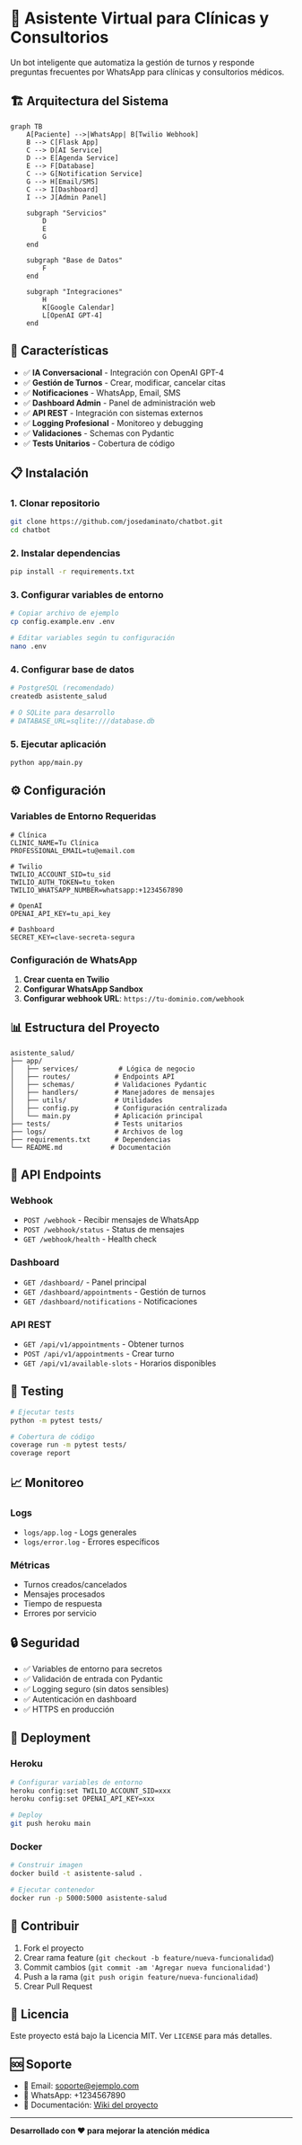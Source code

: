 # 🤖 Asistente Virtual para Clínicas y Consultorios

Un bot inteligente que automatiza la gestión de turnos y responde preguntas frecuentes por WhatsApp para clínicas y consultorios médicos.

## 🏗️ Arquitectura del Sistema

```mermaid
graph TB
    A[Paciente] -->|WhatsApp| B[Twilio Webhook]
    B --> C[Flask App]
    C --> D[AI Service]
    D --> E[Agenda Service]
    E --> F[Database]
    C --> G[Notification Service]
    G --> H[Email/SMS]
    C --> I[Dashboard]
    I --> J[Admin Panel]
    
    subgraph "Servicios"
        D
        E
        G
    end
    
    subgraph "Base de Datos"
        F
    end
    
    subgraph "Integraciones"
        H
        K[Google Calendar]
        L[OpenAI GPT-4]
    end
```

## 🚀 Características

- ✅ **IA Conversacional** - Integración con OpenAI GPT-4
- ✅ **Gestión de Turnos** - Crear, modificar, cancelar citas
- ✅ **Notificaciones** - WhatsApp, Email, SMS
- ✅ **Dashboard Admin** - Panel de administración web
- ✅ **API REST** - Integración con sistemas externos
- ✅ **Logging Profesional** - Monitoreo y debugging
- ✅ **Validaciones** - Schemas con Pydantic
- ✅ **Tests Unitarios** - Cobertura de código

## 📋 Instalación

### 1. Clonar repositorio
```bash
git clone https://github.com/josedaminato/chatbot.git
cd chatbot
```

### 2. Instalar dependencias
```bash
pip install -r requirements.txt
```

### 3. Configurar variables de entorno
```bash
# Copiar archivo de ejemplo
cp config.example.env .env

# Editar variables según tu configuración
nano .env
```

### 4. Configurar base de datos
```bash
# PostgreSQL (recomendado)
createdb asistente_salud

# O SQLite para desarrollo
# DATABASE_URL=sqlite:///database.db
```

### 5. Ejecutar aplicación
```bash
python app/main.py
```

## ⚙️ Configuración

### Variables de Entorno Requeridas

```env
# Clínica
CLINIC_NAME=Tu Clínica
PROFESSIONAL_EMAIL=tu@email.com

# Twilio
TWILIO_ACCOUNT_SID=tu_sid
TWILIO_AUTH_TOKEN=tu_token
TWILIO_WHATSAPP_NUMBER=whatsapp:+1234567890

# OpenAI
OPENAI_API_KEY=tu_api_key

# Dashboard
SECRET_KEY=clave-secreta-segura
```

### Configuración de WhatsApp

1. **Crear cuenta en Twilio**
2. **Configurar WhatsApp Sandbox**
3. **Configurar webhook URL**: `https://tu-dominio.com/webhook`

## 📊 Estructura del Proyecto

```
asistente_salud/
├── app/
│   ├── services/          # Lógica de negocio
│   ├── routes/           # Endpoints API
│   ├── schemas/          # Validaciones Pydantic
│   ├── handlers/         # Manejadores de mensajes
│   ├── utils/            # Utilidades
│   ├── config.py         # Configuración centralizada
│   └── main.py           # Aplicación principal
├── tests/                # Tests unitarios
├── logs/                 # Archivos de log
├── requirements.txt      # Dependencias
└── README.md            # Documentación
```

## 🔧 API Endpoints

### Webhook
- `POST /webhook` - Recibir mensajes de WhatsApp
- `POST /webhook/status` - Status de mensajes
- `GET /webhook/health` - Health check

### Dashboard
- `GET /dashboard/` - Panel principal
- `GET /dashboard/appointments` - Gestión de turnos
- `GET /dashboard/notifications` - Notificaciones

### API REST
- `GET /api/v1/appointments` - Obtener turnos
- `POST /api/v1/appointments` - Crear turno
- `GET /api/v1/available-slots` - Horarios disponibles

## 🧪 Testing

```bash
# Ejecutar tests
python -m pytest tests/

# Cobertura de código
coverage run -m pytest tests/
coverage report
```

## 📈 Monitoreo

### Logs
- `logs/app.log` - Logs generales
- `logs/error.log` - Errores específicos

### Métricas
- Turnos creados/cancelados
- Mensajes procesados
- Tiempo de respuesta
- Errores por servicio

## 🔒 Seguridad

- ✅ Variables de entorno para secretos
- ✅ Validación de entrada con Pydantic
- ✅ Logging seguro (sin datos sensibles)
- ✅ Autenticación en dashboard
- ✅ HTTPS en producción

## 🚀 Deployment

### Heroku
```bash
# Configurar variables de entorno
heroku config:set TWILIO_ACCOUNT_SID=xxx
heroku config:set OPENAI_API_KEY=xxx

# Deploy
git push heroku main
```

### Docker
```bash
# Construir imagen
docker build -t asistente-salud .

# Ejecutar contenedor
docker run -p 5000:5000 asistente-salud
```

## 🤝 Contribuir

1. Fork el proyecto
2. Crear rama feature (`git checkout -b feature/nueva-funcionalidad`)
3. Commit cambios (`git commit -am 'Agregar nueva funcionalidad'`)
4. Push a la rama (`git push origin feature/nueva-funcionalidad`)
5. Crear Pull Request

## 📄 Licencia

Este proyecto está bajo la Licencia MIT. Ver `LICENSE` para más detalles.

## 🆘 Soporte

- 📧 Email: soporte@ejemplo.com
- 📱 WhatsApp: +1234567890
- 📖 Documentación: [Wiki del proyecto](https://github.com/josedaminato/chatbot/wiki)

---

**Desarrollado con ❤️ para mejorar la atención médica** 
